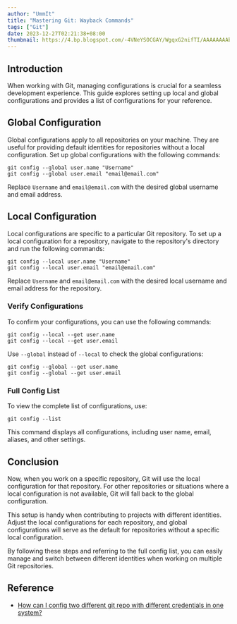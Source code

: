 ```yaml
---
author: "UmmIt"
title: "Mastering Git: Wayback Commands"
tags: ["Git"]
date: 2023-12-27T02:21:38+08:00
thumbnail: https://4.bp.blogspot.com/-4VNeYSOCGAY/WgqxG2nifTI/AAAAAAAAbP0/JjAPupBXh6wa6_gHCIui5xp9QM1q77kDgCLcBGAs/s1600/git-goodness.gif
---
```


## Introduction 

When working with Git, managing configurations is crucial for a seamless development experience. This guide explores setting up local and global configurations and provides a list of configurations for your reference.

## Global Configuration

Global configurations apply to all repositories on your machine. They are useful for providing default identities for repositories without a local configuration. Set up global configurations with the following commands:

```shell
git config --global user.name "Username"
git config --global user.email "email@email.com"
```

Replace `Username` and `email@email.com` with the desired global username and email address.

## Local Configuration

Local configurations are specific to a particular Git repository. To set up a local configuration for a repository, navigate to the repository's directory and run the following commands:

```shell
git config --local user.name "Username"
git config --local user.email "email@email.com"
```

Replace `Username` and `email@email.com` with the desired local username and email address for the repository.

### Verify Configurations

To confirm your configurations, you can use the following commands:

```shell
git config --local --get user.name
git config --local --get user.email
```

Use `--global` instead of `--local` to check the global configurations:

```shell
git config --global --get user.name
git config --global --get user.email
```

### Full Config List

To view the complete list of configurations, use:

```shell
git config --list
```

This command displays all configurations, including user name, email, aliases, and other settings.

## Conclusion

Now, when you work on a specific repository, Git will use the local configuration for that repository. For other repositories or situations where a local configuration is not available, Git will fall back to the global configuration.

This setup is handy when contributing to projects with different identities. Adjust the local configurations for each repository, and global configurations will serve as the default for repositories without a specific local configuration.

By following these steps and referring to the full config list, you can easily manage and switch between different identities when working on multiple Git repositories.

## Reference

- [How can I config two different git repo with different credentials in one system?](https://stackoverflow.com/questions/43118543/how-can-i-config-two-different-git-repo-with-different-credentials-in-one-system/)
